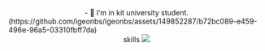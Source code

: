 <div align=center>
- 👀 I’m in kit university student.
</div>
<div align=cente>
 (https://github.com/igeonbs/igeonbs/assets/149852287/b72bc089-e459-496e-96a5-03310fbff7da)
</div>
 <div align=center>
skills
 <img src="https://img.shields.io/badge/TypeScript-3178C6?style=flat&logo=TypeScript&logoColor=white"/>
</div>
